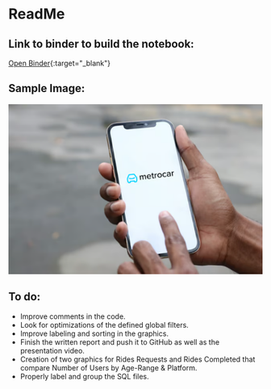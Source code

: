 # ReadMe

## Link to binder to build the notebook:
[Open Binder](https://mybinder.org/v2/gh/HugoDataAnalyst/MetroCarAnalysis/HEAD){:target="_blank"}

## Sample Image:
![METROCAR](https://github.com/HugoDataAnalyst/MetroCarAnalysis/blob/main/metrocar.png)

## To do:
- Improve comments in the code.
- Look for optimizations of the defined global filters.
- Improve labeling and sorting in the graphics.
- Finish the written report and push it to GitHub as well as the presentation video.
- Creation of two graphics for Rides Requests and Rides Completed that compare Number of Users by Age-Range & Platform.
- Properly label and group the SQL files.
